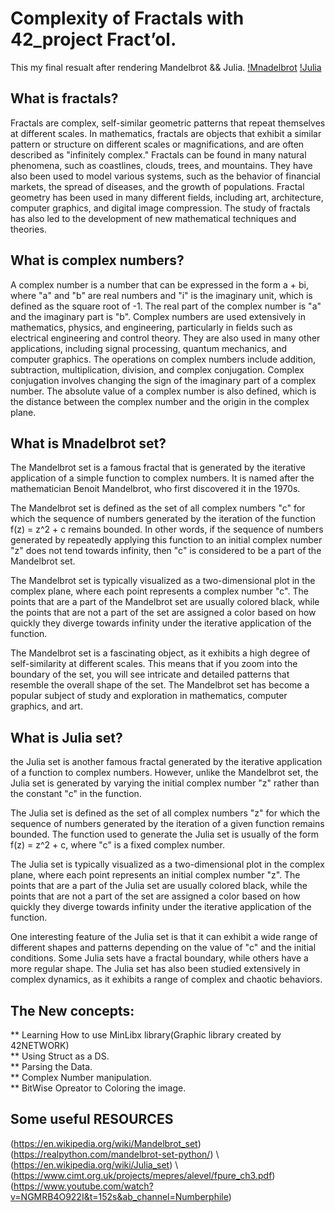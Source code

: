 # Complexity of Fractals with 42_project Fract’ol.
  This my final resualt after rendering Mandelbrot && Julia.
  [!Mnadelbrot](https://github.com/MEDBOUAYOUNE/42_fract-ol/blob/main/images/Screen%20Shot%202023-03-17%20at%204.05.28%20PM.png)
  [!Julia](https://github.com/MEDBOUAYOUNE/42_fract-ol/blob/main/images/Screen%20Shot%202023-03-16%20at%2010.13.45%20PM.png)
  
  ## What is fractals?
 
  Fractals are complex, self-similar geometric patterns that repeat themselves at different scales. In mathematics, fractals are objects that exhibit a similar pattern or structure on different scales or magnifications, and are often described as "infinitely complex." Fractals can be found in many natural phenomena, such as coastlines, clouds, trees, and mountains. They have also been used to model various systems, such as the behavior of financial markets, the spread of diseases, and the growth of populations. Fractal geometry has been used in many different fields, including art, architecture, computer graphics, and digital image compression. The study of fractals has also led to the development of new mathematical techniques and theories.

## What is complex numbers?

A complex number is a number that can be expressed in the form a + bi, where "a" and "b" are real numbers and "i" is the imaginary unit, which is defined as the square root of -1. The real part of the complex number is "a" and the imaginary part is "b". Complex numbers are used extensively in mathematics, physics, and engineering, particularly in fields such as electrical engineering and control theory. They are also used in many other applications, including signal processing, quantum mechanics, and computer graphics. The operations on complex numbers include addition, subtraction, multiplication, division, and complex conjugation. Complex conjugation involves changing the sign of the imaginary part of a complex number. The absolute value of a complex number is also defined, which is the distance between the complex number and the origin in the complex plane.

## What is Mnadelbrot set?
The Mandelbrot set is a famous fractal that is generated by the iterative application of a simple function to complex numbers. It is named after the mathematician Benoit Mandelbrot, who first discovered it in the 1970s.

The Mandelbrot set is defined as the set of all complex numbers "c" for which the sequence of numbers generated by the iteration of the function f(z) = z^2 + c remains bounded. In other words, if the sequence of numbers generated by repeatedly applying this function to an initial complex number "z" does not tend towards infinity, then "c" is considered to be a part of the Mandelbrot set.

The Mandelbrot set is typically visualized as a two-dimensional plot in the complex plane, where each point represents a complex number "c". The points that are a part of the Mandelbrot set are usually colored black, while the points that are not a part of the set are assigned a color based on how quickly they diverge towards infinity under the iterative application of the function.

The Mandelbrot set is a fascinating object, as it exhibits a high degree of self-similarity at different scales. This means that if you zoom into the boundary of the set, you will see intricate and detailed patterns that resemble the overall shape of the set. The Mandelbrot set has become a popular subject of study and exploration in mathematics, computer graphics, and art.

## What is Julia set?
 the Julia set is another famous fractal generated by the iterative application of a function to complex numbers. However, unlike the Mandelbrot set, the Julia set is generated by varying the initial complex number "z" rather than the constant "c" in the function.

The Julia set is defined as the set of all complex numbers "z" for which the sequence of numbers generated by the iteration of a given function remains bounded. The function used to generate the Julia set is usually of the form f(z) = z^2 + c, where "c" is a fixed complex number.

The Julia set is typically visualized as a two-dimensional plot in the complex plane, where each point represents an initial complex number "z". The points that are a part of the Julia set are usually colored black, while the points that are not a part of the set are assigned a color based on how quickly they diverge towards infinity under the iterative application of the function.

One interesting feature of the Julia set is that it can exhibit a wide range of different shapes and patterns depending on the value of "c" and the initial conditions. Some Julia sets have a fractal boundary, while others have a more regular shape. The Julia set has also been studied extensively in complex dynamics, as it exhibits a range of complex and chaotic behaviors.

  
  ## The New concepts:
  ** Learning How to use MinLibx library(Graphic library created by 42NETWORK) <br />
  ** Using Struct as a DS. \
  ** Parsing the Data. \
  ** Complex Number manipulation. \
  ** BitWise Opreator to Coloring the image. 
  
  ## Some useful RESOURCES
  (https://en.wikipedia.org/wiki/Mandelbrot_set) \
  (https://realpython.com/mandelbrot-set-python/) \ 
  (https://en.wikipedia.org/wiki/Julia_set) \ 
  (https://www.cimt.org.uk/projects/mepres/alevel/fpure_ch3.pdf) \
  (https://www.youtube.com/watch?v=NGMRB4O922I&t=152s&ab_channel=Numberphile)
  
  
